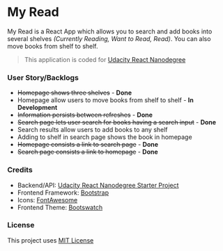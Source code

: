 # My Read
My Read is a React App which allows you to search and add books into several shelves _(Currently Reading, Want to Read, Read)_. You can also move books from shelf to shelf.

> This application is coded for [Udacity React Nanodegree](https://www.udacity.com/course/react-nanodegree--nd019)

### User Story/Backlogs
* ~~Homepage shows three shelves~~ - **Done**
* Homepage allow users to move books from shelf to shelf - **In Development**
* ~~Information persists between refreshes~~ - **Done**
* ~~Search page lets user search for books having a search input~~ - **Done**
* Search results allow users to add books to any shelf
* Adding to shelf in search page shows the book in homepage
* ~~Homepage consists a link to search page~~ - **Done**
* ~~Search page consists a link to homepage~~ - **Done**

### Credits
* Backend/API: [Udacity React Nanodegree Starter Project](https://github.com/udacity/reactnd-project-myreads-starter/blob/master/src/BooksAPI.js)
* Frontend Framework: [Bootstrap](https://getbootstrap.com)
* Icons: [FontAwesome](https://fontawesome.com)
* Frontend Theme: [Bootswatch](https://bootswatch.com/lux/)

### License
This project uses [MIT License](https://raw.githubusercontent.com/obuxim/myread/master/LICENSE)